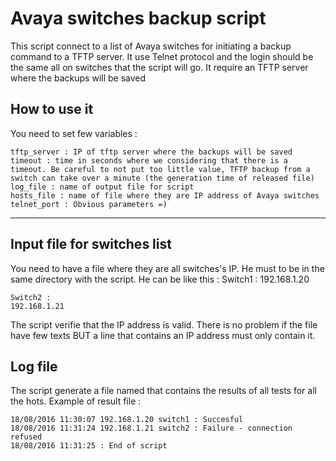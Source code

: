 **Avaya switches backup script**
===================

This script connect to a list of Avaya switches for initiating a backup command to a TFTP server.
It use Telnet protocol and the login should be the same all on switches that the script will go.
It require an TFTP server where the backups will be saved

How to use it
-------------

You need to set few variables :

	tftp_server : IP of tftp server where the backups will be saved
	timeout : time in seconds where we considering that there is a timeout. Be careful to not put too little value, TFTP backup from a switch can take over a minute (the generation time of released file)
	log_file : name of output file for script
	hosts_file : name of file where they are IP address of Avaya switches
	telnet_port : Obvious parameters =)

----------

Input file for switches list
-------------

You need to have a file where they are all switches's IP. He must to be in the same directory with the script. He can be like this :
	Switch1 :
	192.168.1.20

	Switch2 :
	192.168.1.21

The script verifie that the IP address is valid.
There is no problem if the file have few texts BUT a line that contains an IP address must only contain it.

Log file
-------------
The script generate a file named that contains the results of all tests for all the hots.
Example of result file :

    18/08/2016 11:30:07 192.168.1.20 switch1 : Succesful
    18/08/2016 11:31:24 192.168.1.21 switch2 : Failure - connection refused
    18/08/2016 11:31:25 : End of script

